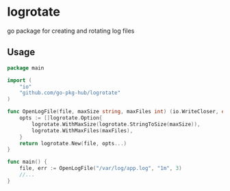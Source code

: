 # logrotate

go package for creating and rotating log files

## Usage

```go
package main

import (
    "io"
    "github.com/go-pkg-hub/logrotate"
)

func OpenLogFile(file, maxSize string, maxFiles int) (io.WriteCloser, error) {
    opts := []logrotate.Option{
        logrotate.WithMaxSize(logrotate.StringToSize(maxSize)),
        logrotate.WithMaxFiles(maxFiles),
    }
    return logrotate.New(file, opts...)
}

func main() {
    file, err := OpenLogFile("/var/log/app.log", "1m", 3)
    //...
}
```